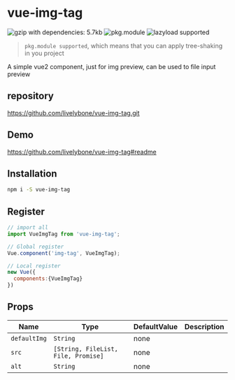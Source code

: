 # vue-img-tag
![gzip with dependencies: 5.7kb](https://img.shields.io/badge/gzip--with--dependencies-5.7kb-brightgreen.svg "gzip with dependencies: 5.7kb")
![pkg.module](https://img.shields.io/badge/pkg.module-supported-blue.svg "pkg.module")
![lazyload supported](https://img.shields.io/badge/lazyload-supported-green.svg "lazyload supported")

> `pkg.module supported`, which means that you can apply tree-shaking in you project

A simple vue2 component, just for img preview, can be used to file input preview

## repository
https://github.com/livelybone/vue-img-tag.git

## Demo
https://github.com/livelybone/vue-img-tag#readme


## Installation
```bash
npm i -S vue-img-tag
```

## Register
```js
// import all
import VueImgTag from 'vue-img-tag';

// Global register
Vue.component('img-tag', VueImgTag);

// Local register
new Vue({
  components:{VueImgTag}
})
```

## Props
| Name              | Type                                      | DefaultValue         | Description  |
| ----------------- | ----------------------------------------- | -------------------- | ------------ |
| `defaultImg`      | `String`                                  | none                 |  |
| `src`             | `[String, FileList, File, Promise]`       | none                 |  |
| `alt`             | `String`                                  | none                 |  |

